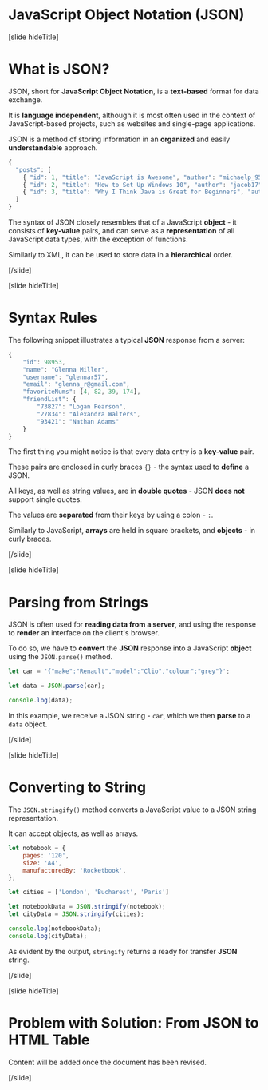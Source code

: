 # JavaScript Object Notation (JSON)

[slide hideTitle]
# What is JSON?

JSON, short for **JavaScript Object Notation**, is a **text-based** format for data exchange.

It is **language independent**, although it is most often used in the context of JavaScript-based projects, such as websites and single-page applications.

JSON is a method of storing information in an **organized** and easily **understandable** approach. 

```js
{
  "posts": [
    { "id": 1, "title": "JavaScript is Awesome", "author": "michaelp_95" },
    { "id": 2, "title": "How to Set Up Windows 10", "author": "jacob17" },
    { "id": 3, "title": "Why I Think Java is Great for Beginners", "author": "jane_garcia" },
  ]
}
```

The syntax of JSON closely resembles that of a JavaScript **object** - it consists of **key-value** pairs, and can serve as a **representation** of all JavaScript data types, with the exception of functions.

Similarly to XML, it can be used to store data in a **hierarchical** order.

[/slide]

[slide hideTitle]
# Syntax Rules

The following snippet illustrates a typical **JSON** response from a server:

``` js
{
    "id": 98953,
    "name": "Glenna Miller",
    "username": "glennar57",
    "email": "glenna_r@gmail.com",
    "favoriteNums": [4, 82, 39, 174],
    "friendList": {
        "73827": "Logan Pearson",
        "27834": "Alexandra Walters",
        "93421": "Nathan Adams"
    }
}
```

The first thing you might notice is that every data entry is a **key-value** pair.

These pairs are enclosed in curly braces `{}` - the syntax used to **define** a JSON.

All keys, as well as string values, are in **double quotes** - JSON **does not** support single quotes.

The values are **separated** from their keys by using a colon - `:`.

Similarly to JavaScript, **arrays** are held in square brackets, and **objects** - in curly braces.

[/slide]

[slide hideTitle]
# Parsing from Strings

JSON is often used for **reading data from a server**, and using the response to **render** an interface on the client's browser.

To do so, we have to **convert** the **JSON** response into a JavaScript **object** using the `JSON.parse()` method.

```js live
let car = '{"make":"Renault","model":"Clio","colour":"grey"}';  

let data = JSON.parse(car);  

console.log(data);
```

In this example, we receive a JSON string - `car`, which we then **parse** to a `data` object.

[/slide]

[slide hideTitle]
# Converting to String

The `JSON.stringify()` method converts a JavaScript value to a JSON string representation.

It can accept objects, as well as arrays.

```js live
let notebook = {
    pages: '120',
    size: 'A4',
    manufacturedBy: 'Rocketbook',
};

let cities = ['London', 'Bucharest', 'Paris']

let notebookData = JSON.stringify(notebook);
let cityData = JSON.stringify(cities);

console.log(notebookData);
console.log(cityData);
```

As evident by the output, `stringify` returns a ready for transfer **JSON** string.

[/slide]

[slide hideTitle]

# Problem with Solution: From JSON to HTML Table

Content will be added once the document has been revised.

[/slide]
